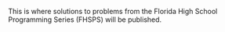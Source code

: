 This is where solutions to problems from the Florida High School Programming Series (FHSPS) will be published.
